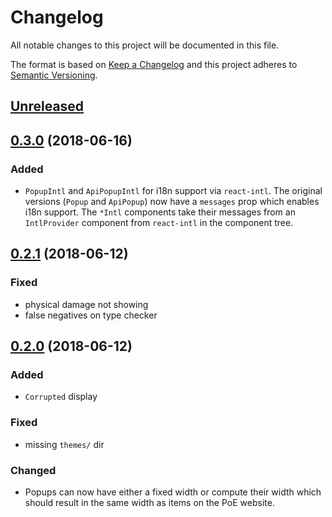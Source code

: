 # Changelog

All notable changes to this project will be documented in this file.

The format is based on [Keep a Changelog](http://keepachangelog.com/en/1.0.0/) and this project adheres to [Semantic Versioning](http://semver.org/spec/v2.0.0.html).

## [Unreleased](https://github.com/eps1lon/poe-react-item/compare/v0.3.0...HEAD)

## [0.3.0](https://github.com/eps1lon/poe-react-item/compare/v0.2.1...v0.3.0) (2018-06-16)
### Added
- `PopupIntl` and `ApiPopupIntl` for i18n support via `react-intl`. The original 
  versions (`Popup` and `ApiPopup`) now have a `messages` prop which enables
  i18n support. The `*Intl` components take their messages from an `IntlProvider`
  component from `react-intl` in the component tree. 

## [0.2.1](https://github.com/eps1lon/poe-react-item/compare/v0.2.0...v0.2.1) (2018-06-12)
### Fixed
- physical damage not showing
- false negatives on type checker

## [0.2.0](https://github.com/eps1lon/poe-react-item/compare/v0.1.1...v0.2.0) (2018-06-12)
### Added
* `Corrupted` display
### Fixed
* missing `themes/` dir
### Changed
* Popups can  now have either a fixed width or compute their width which 
  should result in the same width as items on the PoE website.